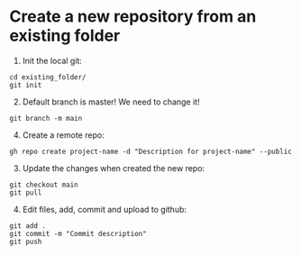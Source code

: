 # Create a new repository from an existing folder

1. Init the local git:
```
cd existing_folder/
git init
```

2. Default branch is master! We need to change it!

```
git branch -m main
```

4. Create a remote repo:
```
gh repo create project-name -d "Description for project-name" --public
```

3. Update the changes when created the new repo:
```
git checkout main
git pull
```

4. Edit files, add, commit and upload to github:
```
git add .
git commit -m "Commit description"
git push
```
